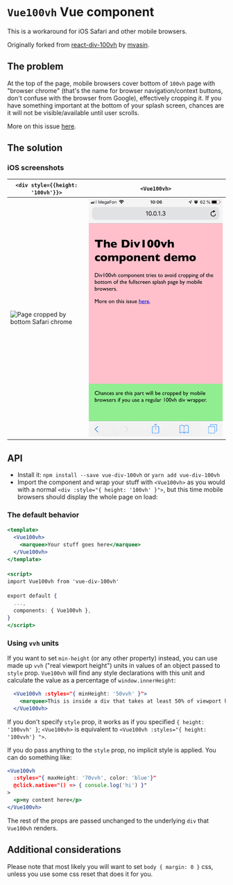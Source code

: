 # `Vue100vh` Vue component

<!-- [![CircleCI](https://circleci.com/gh/kculmback/vue-div-100vh.svg?style=svg&circle-token=cd3f9e7031e393880d945af301841db926000ec4)](https://circleci.com/gh/kculmback/vue-div-100vh)
[![npm version](https://badge.fury.io/js/vue-div-100vh.svg)](https://badge.fury.io/js/vue-div-100vh) -->

This is a workaround for iOS Safari and other mobile browsers.

Originally forked from [react-div-100vh](https://github.com/mvasin/react-div-100vh) by [mvasin](https://github.com/mvasin).

## The problem

At the top of the page, mobile browsers cover bottom of `100vh` page with "browser chrome" (that's the name for browser navigation/context buttons, don't confuse with the browser from Google), effectively cropping it. If you have something important at the bottom of your splash screen, chances are it will not be visible/available until user scrolls.

More on this issue [here](https://nicolas-hoizey.com/2015/02/viewport-height-is-taller-than-the-visible-part-of-the-document-in-some-mobile-browsers.html).

## The solution

### iOS screenshots

| `<div style={{height: '100vh'}}>`                                                                                                | `<Vue100vh>`                                                                                                                       |
| -------------------------------------------------------------------------------------------------------------------------------- | ---------------------------------------------------------------------------------------------------------------------------------- |
| ![Page cropped by bottom Safari chrome](https://raw.githubusercontent.com/kculmback/vue-div-100vh/master/images/regular-div.png) | ![Page cropped by bottom Safari chrome](https://raw.githubusercontent.com/kculmback/vue-div-100vh/master/images/vue-div-100vh.png) |

<!-- ### The demo
Browse https://vue-div-100vh.netlify.com on your phone! -->

## API

- Install it: `npm install --save vue-div-100vh` or `yarn add vue-div-100vh`
- Import the component and wrap your stuff with `<Vue100vh>` as you would with a normal `<div :style="{ height: '100vh' }">`, but this time mobile browsers should display the whole page on load:

### The default behavior

```jsx
<template>
  <Vue100vh>
    <marquee>Your stuff goes here</marquee>
  </Vue100vh>
</template>

<script>
import Vue100vh from 'vue-div-100vh'

export default {
  ...,
  components: { Vue100vh },
}
</script>
```

### Using `vvh` units

If you want to set `min-height` (or any other property) instead, you can use made up `vvh` ("real viewport height") units in values of an object passed to `style` prop. `Vue100vh` will find any style declarations with this unit and calculate the value as a percentage of `window.innerHeight`:

```jsx
  <Vue100vh :styles="{ minHeight: '50vvh' }">
    <marquee>This is inside a div that takes at least 50% of viewport height.</marquee>
  </Vue100vh>
```

If you don't specify `style` prop, it works as if you specified `{ height: '100vvh' }`;
`<Vue100vh>` is equivalent to `<Vue100vh :styles="{ height: '100vvh'} ">`.

If you do pass anything to the `style` prop, no implicit style is applied. You can do something like:

```jsx
<Vue100vh
  :styles="{ maxHeight: '70vvh', color: 'blue'}"
  @click.native="() => { console.log('hi') }"
>
  <p>my content here</p>
</Vue100vh>
```

The rest of the props are passed unchanged to the underlying `div` that `Vue100vh` renders.

## Additional considerations

Please note that most likely you will want to set `body { margin: 0 }` css, unless you use some css reset that does it for you.

<!-- ## Testing
This component is tested with Jest and <a href="https://www.browserstack.com"><img title="BrowserStack Logo" alt="BrowserStack Logo" height="40" src="images/Browserstack-logo.svg"></a> -->
